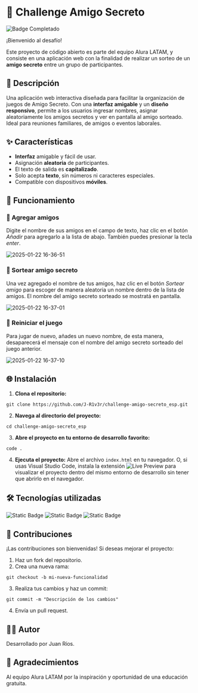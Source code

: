 # 🎁 Challenge Amigo Secreto

![Badge Completado](https://img.shields.io/badge/Status-Complete-success.svg)

¡Bienvenido al desafío!

Este proyecto de código abierto es parte del equipo Alura LATAM, y consiste en una aplicación web con la finalidad de realizar un sorteo de un **amigo secreto** entre un grupo de participantes.

## 📖 Descripción

Una aplicación web interactiva diseñada para facilitar la organización de juegos de Amigo Secreto. Con una **interfaz amigable** y un **diseño responsivo**, permite a los usuarios ingresar nombres, asignar aleatoriamente los amigos secretos y ver en pantalla al amigo sorteado. Ideal para reuniones familiares, de amigos o eventos laborales.

## ✨ Características

- **Interfaz** amigable y fácil de usar.
- Asignación **aleatoria** de participantes.
- El texto de salida es **capitalizado**.
- Solo acepta **texto**, sin números ni caracteres especiales.
- Compatible con dispositivos **móviles**.

## 🚀 Funcionamiento

### 👥 Agregar amigos

Digite el nombre de sus amigos en el campo de texto, haz clic en el botón _Añadir_ para agregarlo a la lista de abajo. También puedes presionar la tecla _enter_.

![2025-01-22 16-36-51](https://github.com/user-attachments/assets/49fc23ef-f35e-4111-b631-0b8241499731)

### 👤 Sortear amigo secreto

Una vez agregado el nombre de tus amigos, haz clic en el botón _Sortear amigo_ para escoger de manera aleatoria un nombre dentro de la lista de amigos. El nombre del amigo secreto sorteado se mostratá en pantalla.

![2025-01-22 16-37-01](https://github.com/user-attachments/assets/c4fca547-dcea-461a-b8fb-59b4cbc8904c)

### 🔄 Reiniciar el juego

Para jugar de nuevo, añades un nuevo nombre, de esta manera, desaparecerá el mensaje con el nombre del amigo secreto sorteado del juego anterior.

![2025-01-22 16-37-10](https://github.com/user-attachments/assets/92fd80a0-ba41-4238-8dc4-16e7d4bbe3d0)

## 🌐 Instalación

1. **Clona el repositorio:**

```
git clone https://github.com/J-R1v3r/challenge-amigo-secreto_esp.git
```

2. **Navega al directorio del proyecto:**

```
cd challenge-amigo-secreto_esp
```

3. **Abre el proyecto en tu entorno de desarrollo favorito:**

```
code .
```

4. **Ejecuta el proyecto:** Abre el archivo `index.html` en tu navegador. O, si usas Visual Studio Code, instala la extensión ![Live Preview](https://marketplace.visualstudio.com/items?itemName=ms-vscode.live-server) para visualizar el proyecto dentro del mismo entorno de desarrollo sin tener que abrirlo en el navegador.

## 🛠️ Tecnologías utilizadas

![Static Badge](https://img.shields.io/badge/html5-badge?style=for-the-badge&logo=html5&logoColor=white&color=orange)
![Static Badge](https://img.shields.io/badge/css3-badge?style=for-the-badge&logo=css3&logoColor=white&color=blue)
![Static Badge](https://img.shields.io/badge/javascript-badge?style=for-the-badge&logo=javascript&logoColor=white&color=yellow)

## 🤝 Contribuciones

¡Las contribuciones son bienvenidas! Si deseas mejorar el proyecto:

1. Haz un fork del repositorio.
2. Crea una nueva rama:

```
git checkout -b mi-nueva-funcionalidad
```

3. Realiza tus cambios y haz un commit:

```
git commit -m "Descripción de los cambios"
```

4. Envía un pull request.

## 🧑‍💻 Autor

Desarrollado por Juan Ríos.

## 🙌 Agradecimientos

Al equipo Alura LATAM por la inspiración y oportunidad de una educación gratuita.
